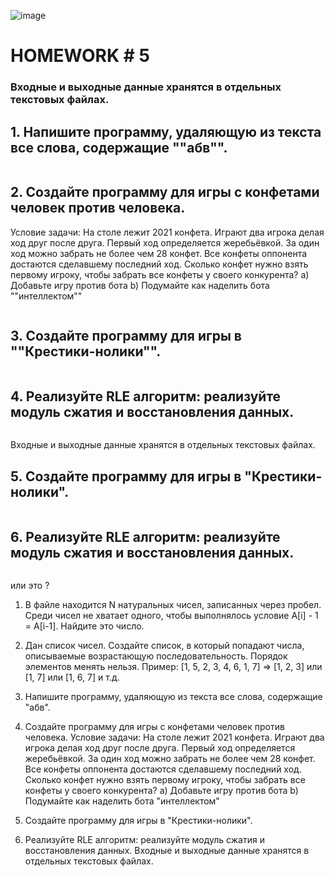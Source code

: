 
![image](https://user-images.githubusercontent.com/106627508/194627608-8c05f444-1c76-4cd3-a7a3-571ae623bf86.png)


# HOMEWORK # 5
### Входные и выходные данные хранятся в отдельных текстовых файлах.
## 1. Напишите программу, удаляющую из текста все слова, содержащие ""абв"".
```python

```

## 2. Создайте программу для игры с конфетами человек против человека.
Условие задачи: На столе лежит 2021 конфета. Играют два игрока делая ход друг после друга. Первый ход определяется жеребьёвкой. За один ход можно забрать не более чем 28 конфет. Все конфеты оппонента достаются сделавшему последний ход. Сколько конфет нужно взять первому игроку, чтобы забрать все конфеты у своего конкурента?
a) Добавьте игру против бота
b) Подумайте как наделить бота ""интеллектом""

```python

```
## 3. Создайте программу для игры в ""Крестики-нолики"".

```python

```

## 4. Реализуйте RLE алгоритм: реализуйте модуль сжатия и восстановления данных.

```python

```

Входные и выходные данные хранятся в отдельных текстовых файлах.

## 5. Создайте программу для игры в "Крестики-нолики".

```python

```
## 6. Реализуйте RLE алгоритм: реализуйте модуль сжатия и восстановления данных.

```python

```
или это ? 
1. В файле находится N натуральных чисел, записанных через пробел. Среди чисел не
хватает одного, чтобы выполнялось условие A[i] - 1 = A[i-1]. Найдите это число.

2. Дан список чисел. Создайте список, в который попадают числа, описываемые
возрастающую последовательность. Порядок элементов менять нельзя.
Пример:
[1, 5, 2, 3, 4, 6, 1, 7] => [1, 2, 3] или [1, 7] или [1, 6, 7] и т.д.

3. Напишите программу, удаляющую из текста все слова, содержащие "абв".

4. Создайте программу для игры с конфетами человек против человека.
Условие задачи: На столе лежит 2021 конфета. Играют два игрока делая ход друг
после друга. Первый ход определяется жеребьёвкой. За один ход можно забрать не
более чем 28 конфет. Все конфеты оппонента достаются сделавшему последний ход.
Сколько конфет нужно взять первому игроку, чтобы забрать все конфеты у своего
конкурента?
a) Добавьте игру против бота
b) Подумайте как наделить бота "интеллектом"

5. Создайте программу для игры в "Крестики-нолики".

6. Реализуйте RLE алгоритм: реализуйте модуль сжатия и восстановления 
данных.
Входные и выходные данные хранятся в отдельных текстовых файлах.